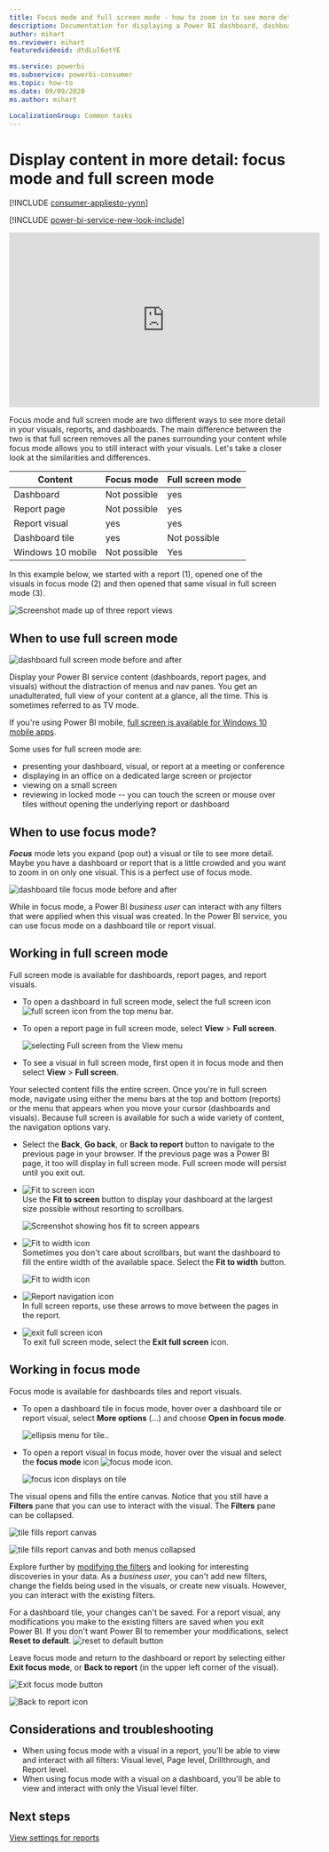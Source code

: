 ```yaml
---
title: Focus mode and full screen mode - how to zoom in to see more detail
description: Documentation for displaying a Power BI dashboard, dashboard tile, report, or report visual in focus mode or full screen mode
author: mihart
ms.reviewer: mihart
featuredvideoid: dtdLul6otYE

ms.service: powerbi
ms.subservice: powerbi-consumer
ms.topic: how-to
ms.date: 09/09/2020
ms.author: mihart

LocalizationGroup: Common tasks
---
```


# Display content in more detail: focus mode and full screen mode

[!INCLUDE [consumer-appliesto-yynn](../includes/consumer-appliesto-yynn.md)]

[!INCLUDE [power-bi-service-new-look-include](../includes/power-bi-service-new-look-include.md)]    

<iframe width="560" height="315" src="https://www.youtube.com/embed/dtdLul6otYE" frameborder="0" allowfullscreen></iframe>

Focus mode and full screen mode are two different ways to see more detail in your visuals, reports, and dashboards.  The main difference between the two is that full screen removes all the panes surrounding your content while focus mode allows you to still interact with your visuals. Let's take a closer look at the similarities and differences.  

|Content    | Focus mode  |Full screen mode  |
|---------|---------|----------------------|
|Dashboard     |   Not possible     | yes |
|Report page   | Not possible  | yes|
|Report visual | yes    | yes |
|Dashboard tile | yes    | Not possible |
|Windows 10 mobile | Not possible | Yes |

In this example below, we started with a report (1), opened one of the visuals in focus mode (2) and then opened that same visual in full screen mode (3). 

![Screenshot made up of three report views](media/end-user-focus/power-bi-reports.png)

## When to use full screen mode

![dashboard full screen mode before and after](media/end-user-focus/power-bi-dashboards-focus.png)

Display your Power BI service content (dashboards, report pages, and visuals) without the distraction of menus and nav panes.  You get an unadulterated, full view of your content at a glance, all the time. This is sometimes referred to as TV mode.   

If you're using Power BI mobile, [full screen is available for Windows 10 mobile apps](./mobile/mobile-windows-10-app-presentation-mode.md). 

Some uses for full screen mode are:

* presenting your dashboard, visual, or report at a meeting or conference
* displaying in an office on a dedicated large screen or projector
* viewing on a small screen
* reviewing in locked mode -- you can touch the screen or mouse over tiles without opening the underlying report or dashboard

## When to use focus mode?

***Focus*** mode lets you expand (pop out) a visual or tile to see more detail.  Maybe you have a dashboard or report that is a little crowded and you want to zoom in on only one visual.  This is a perfect use of focus mode.  

![dashboard tile focus mode before and after](media/end-user-focus/power-bi-compare-dash.png)

While in focus mode, a Power BI *business user* can interact with any filters that were applied when this visual was created.  In the Power BI service, you can use focus mode on a dashboard tile or report visual.

## Working in full screen mode

Full screen mode is available for dashboards, report pages, and report visuals. 

- To open a dashboard in full screen mode, select the full screen icon ![full screen icon](media/end-user-focus/power-bi-full-screen-icon.png) from the top menu bar. 

- To open a report page in full screen mode, select **View** > **Full screen**.

    ![selecting Full screen from the View menu](media/end-user-focus/power-bi-view.png)


- To see a visual in full screen mode, first open it in focus mode and then select **View** > **Full screen**.  


Your selected content fills the entire screen. Once you're in full screen mode, navigate using either the menu bars at the top and bottom (reports) or the menu that appears when you move your cursor (dashboards and visuals). Because full screen is available for such a wide variety of content, the navigation options vary.   


  * Select the **Back**, **Go back**, or **Back to report** button  to navigate to the previous page in your browser. If the previous page was a Power BI page, it too will display in full screen mode.  Full screen mode will persist until you exit out.

  * ![Fit to screen icon](media/end-user-focus/power-bi-fit-to-screen-icon.png)    
    Use the **Fit to screen** button to display your dashboard at the largest size possible without resorting to scrollbars.  

    ![Screenshot showing hos fit to screen appears](media/end-user-focus/power-bi-fit-screen.png)

  * ![Fit to width icon](media/end-user-focus/power-bi-fit-width.png)       
    Sometimes you don't care about scrollbars, but want the dashboard to fill the entire width of the available space. Select the **Fit to width** button.    

    ![Fit to width icon](media/end-user-focus/power-bi-fit-to-width-new.png)

  * ![Report navigation icon](media/end-user-focus/power-bi-report-nav2.png)       
    In full screen reports, use these arrows to move between the pages in the report.    
  * ![exit full screen icon](media/end-user-focus/exit-fullscreen-new.png)     
  To exit full screen mode, select the **Exit full screen** icon.

      

## Working in focus mode

Focus mode is available for dashboards tiles and report visuals. 

- To open a dashboard tile in focus mode, hover over a dashboard tile or report visual, select **More options** (...) and choose **Open in focus mode**.

    ![ellipsis menu for tile](media/end-user-focus/power-bi-focus-dashboard.png).. 

- To open a report visual in focus mode, hover over the visual and select the **focus mode** icon ![focus mode icon](media/end-user-focus/pbi_popout.jpg).  

   ![focus icon displays on tile](media/end-user-focus/power-bi-hover-focus.png)



The visual opens and fills the entire canvas. Notice that you still have a **Filters** pane that you can use to interact with the visual. The **Filters** pane can be collapsed.

   ![tile fills report canvas](media/end-user-focus/power-bi-filter.png)


   ![tile fills report canvas and both menus collapsed](media/end-user-focus/power-bi-filter-collapse.png)  

Explore further by [modifying the filters](end-user-report-filter.md) and looking for interesting discoveries in your data. As a *business user*, you can't add new filters, change the fields being used in the visuals, or create new visuals.  However, you can interact with the existing filters. 

For a dashboard tile, your changes can't be saved. For a report visual, any modifications you make to the existing filters are saved when you exit Power BI. If  you don't want Power BI to remember your modifications, select **Reset to default**. ![reset to default button](media/end-user-focus/power-bi-resets.png)  

Leave focus mode and return to the dashboard or report by selecting either **Exit focus mode**,  or **Back to report** (in the upper left corner of the visual).

![Exit focus mode button](media/end-user-focus/power-bi-exit.png)    

![Back to report icon](media/end-user-focus/power-bi-back-to-report.png)  

## Considerations and troubleshooting

* When using focus mode with a visual in a report, you'll be able to view and interact with all filters: Visual level, Page level, Drillthrough, and Report level.    
* When using focus mode with a visual on a dashboard, you'll be able to view and interact with only the Visual level filter.

## Next steps

[View settings for reports](end-user-report-view.md)